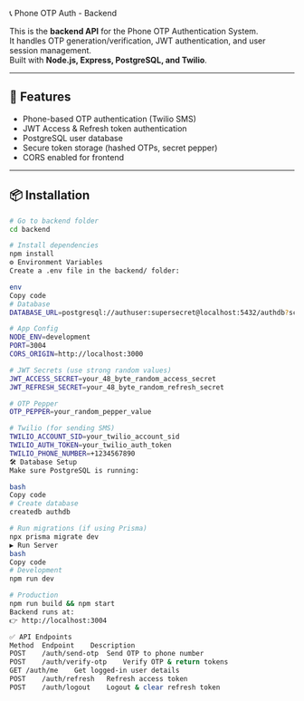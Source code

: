 📞 Phone OTP Auth - Backend

This is the **backend API** for the Phone OTP Authentication System.  
It handles OTP generation/verification, JWT authentication, and user session management.  
Built with **Node.js, Express, PostgreSQL, and Twilio**.

---

## 🚀 Features

- Phone-based OTP authentication (Twilio SMS)
- JWT Access & Refresh token authentication
- PostgreSQL user database
- Secure token storage (hashed OTPs, secret pepper)
- CORS enabled for frontend

---

## 📦 Installation

```bash
# Go to backend folder
cd backend

# Install dependencies
npm install
⚙️ Environment Variables
Create a .env file in the backend/ folder:

env
Copy code
# Database
DATABASE_URL=postgresql://authuser:supersecret@localhost:5432/authdb?schema=public

# App Config
NODE_ENV=development
PORT=3004
CORS_ORIGIN=http://localhost:3000

# JWT Secrets (use strong random values)
JWT_ACCESS_SECRET=your_48_byte_random_access_secret
JWT_REFRESH_SECRET=your_48_byte_random_refresh_secret

# OTP Pepper
OTP_PEPPER=your_random_pepper_value

# Twilio (for sending SMS)
TWILIO_ACCOUNT_SID=your_twilio_account_sid
TWILIO_AUTH_TOKEN=your_twilio_auth_token
TWILIO_PHONE_NUMBER=+1234567890
🛠 Database Setup
Make sure PostgreSQL is running:

bash
Copy code
# Create database
createdb authdb

# Run migrations (if using Prisma)
npx prisma migrate dev
▶️ Run Server
bash
Copy code
# Development
npm run dev

# Production
npm run build && npm start
Backend runs at:
👉 http://localhost:3004

✅ API Endpoints
Method	Endpoint	Description
POST	/auth/send-otp	Send OTP to phone number
POST	/auth/verify-otp	Verify OTP & return tokens
GET	/auth/me	Get logged-in user details
POST	/auth/refresh	Refresh access token
POST	/auth/logout	Logout & clear refresh token
```
